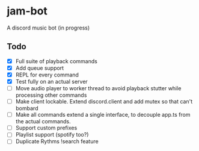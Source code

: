 # jam-bot

A discord music bot (in progress)

## Todo

-   [x] Full suite of playback commands
-   [x] Add queue support
-   [x] REPL for every command
-   [x] Test fully on an actual server
-   [ ] Move audio player to worker thread to avoid playback stutter while processing other commands
-   [ ] Make client lockable. Extend discord.client and add mutex so that can't bombard
-   [ ] Make all commands extend a single interface, to decouple app.ts from the actual commands.
-   [ ] Support custom prefixes
-   [ ] Playlist support (spotify too?)
-   [ ] Duplicate Rythms !search feature

